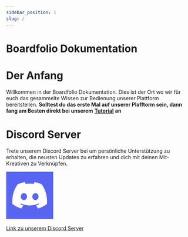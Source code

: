 ```yaml
---
sidebar_position: 1
slug: /
---
```


# Boardfolio Dokumentation

# Der Anfang
Willkommen in der Boardfolio Dokumentation. Dies ist der Ort wo wir für euch das gesammelte Wissen zur Bedienung unserer Plattform bereitstellen. **Solltest du das erste Mal auf unserer Plafftorm sein, dann fang am Besten direkt bei unserem** [**Tutorial**](/documentation/category/tutorial) **an**

# Discord Server
Trete unserem Discord Server bei um persönliche Unterstützung zu erhalten, die neusten Updates zu erfahren und dich mit deinen Mit-Kreativen zu Verknüpfen.

![discord](tutorial/img/DiscordLogo.png)

[Link zu unserem Discord Server](https://discord.gg/D7hbPJXCtN)